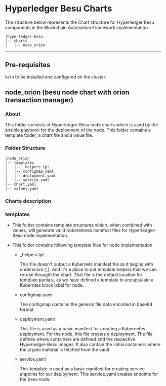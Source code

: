 # Hyperledger Besu Charts

The structure below represents the Chart structure for Hyperledger Besu components in the Blockchain Automation Framework implementation.

```
|hyperledger-besu
|-- charts
|   |-- node_orion
```
-------------

## Pre-requisites

``helm`` to be installed and configured on the cluster.

## node_orion (besu node chart with orion transaction manager)

### About
This folder consists of Hyperledger-Besu node charts which is used by the ansible playbook for the deployment of the node. This folder contains a template folder, a chart file and a value file.

### Folder Structure
```
|node_orion
|-- templates
|   |-- _helpers.tpl
|   |-- configmap.yaml
|   |-- deployment.yaml
|   |-- service.yaml
|-- Chart.yaml
|-- values.yaml
```

### Charts description

### templates
- This folder contains template structures which, when combined with values, will generate valid Kuberetenes manifest files for Hyperledger-Besu node implementation.
- This folder contains following template files for node implementation

  - _helpers.tpl   

      This file doesn't output a Kubernets manifest file as it begins with underscore (_). And it's a place to put template helpers that we can re-use throught the chart.
      That file is the default location for template partials, as we have defined a template to encapsulate a Kuberntes block label for node.

  - configmap.yaml   

      The configmap contains the genesis file data encoded in base64 format.

  - deployment.yaml   

      This file is used as a basic manifest for creating a Kubernetes deployment. For the node, this file creates a deployment. The file defines where containers are defined and the respective Hyperledger-Besu images. It also contain the initial containers where the crypto material is fetched from the vault.

  - service.yaml   

      This template is used as a basic manifest for creating service enpoints for our deployment.
      This service.yaml creates enpoints for the besu node.
